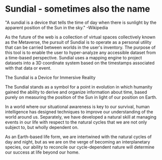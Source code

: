 # Sundial - sometimes also the name

"A sundial is a device that tells the time of day when there is sunlight by the apparent position of the Sun in the sky." -Wikipedia

As the future of the web is a collection of virtual spaces collectively known as the Metaverse, the pursuit of Sundial is to operate as a personal utility that can be carried between worlds in the user's inventory. The purpose of this tool is to enable the user to hyper-analyze any accessible dataset from a time-based perspective. Sundial uses a mapping engine to project datasets into a 3D coordinate system based on the timestamps associated with that data or event.

The Sundial is a Device for Immersive Reality

The Sundial stands as a symbol for a point in evolution in which humanity gained the ability to derive and organize information about time, based purely on measuring the position of the Sun in light of our position on Earth.

In a world where our situational awareness is key to our survival, human intelligence has designed techniques to improve our understanding of the world around us. Separately, we have developed a natural skill at managing events in our life with respect to the natural cycles that we are not only subject to, but wholly dependent on. 

As an Earth-based life form, we are intertwined with the natural cycles of day and night, but as we are on the verge of becoming an interplanetary species, our ability to reconcile our cycle-dependent nature will determine our success at life beyond our home.